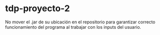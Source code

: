 # tdp-proyecto-2

No mover el .jar de su ubicación en el repositorio para garantizar correcto funcionamiento del programa al trabajar con los inputs del usuario.
